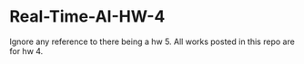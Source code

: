 # Real-Time-AI-HW-4
Ignore any reference to there being a hw 5. All works posted in this repo are for hw 4.
